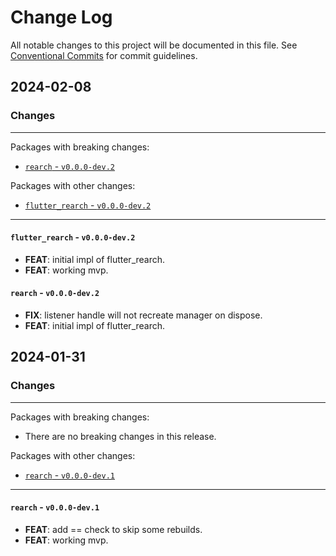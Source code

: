 # Change Log

All notable changes to this project will be documented in this file.
See [Conventional Commits](https://conventionalcommits.org) for commit guidelines.

## 2024-02-08

### Changes

---

Packages with breaking changes:

 - [`rearch` - `v0.0.0-dev.2`](#rearch---v000-dev2)

Packages with other changes:

 - [`flutter_rearch` - `v0.0.0-dev.2`](#flutter_rearch---v000-dev2)

---

#### `flutter_rearch` - `v0.0.0-dev.2`

 - **FEAT**: initial impl of flutter_rearch.
 - **FEAT**: working mvp.

#### `rearch` - `v0.0.0-dev.2`

 - **FIX**: listener handle will not recreate manager on dispose.
 - **FEAT**: initial impl of flutter_rearch.


## 2024-01-31

### Changes

---

Packages with breaking changes:

 - There are no breaking changes in this release.

Packages with other changes:

 - [`rearch` - `v0.0.0-dev.1`](#rearch---v000-dev1)

---

#### `rearch` - `v0.0.0-dev.1`

 - **FEAT**: add == check to skip some rebuilds.
 - **FEAT**: working mvp.
